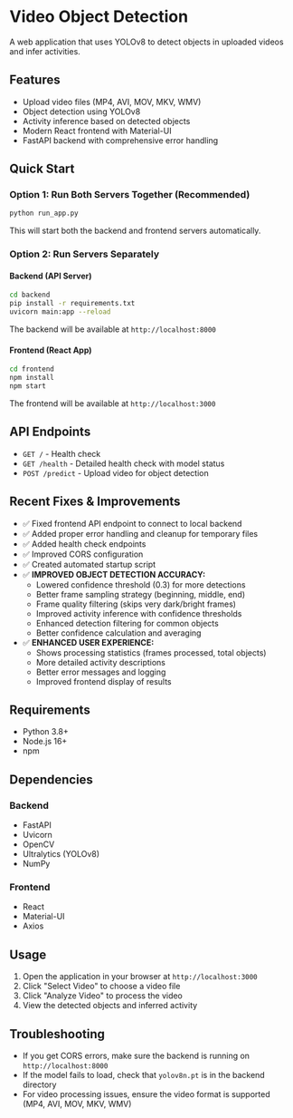 # Video Object Detection

A web application that uses YOLOv8 to detect objects in uploaded videos and infer activities.

## Features

- Upload video files (MP4, AVI, MOV, MKV, WMV)
- Object detection using YOLOv8
- Activity inference based on detected objects
- Modern React frontend with Material-UI
- FastAPI backend with comprehensive error handling

## Quick Start

### Option 1: Run Both Servers Together (Recommended)

```bash
python run_app.py
```

This will start both the backend and frontend servers automatically.

### Option 2: Run Servers Separately

#### Backend (API Server)

```bash
cd backend
pip install -r requirements.txt
uvicorn main:app --reload
```

The backend will be available at `http://localhost:8000`

#### Frontend (React App)

```bash
cd frontend
npm install
npm start
```

The frontend will be available at `http://localhost:3000`

## API Endpoints

- `GET /` - Health check
- `GET /health` - Detailed health check with model status
- `POST /predict` - Upload video for object detection

## Recent Fixes & Improvements

- ✅ Fixed frontend API endpoint to connect to local backend
- ✅ Added proper error handling and cleanup for temporary files
- ✅ Added health check endpoints
- ✅ Improved CORS configuration
- ✅ Created automated startup script
- ✅ **IMPROVED OBJECT DETECTION ACCURACY:**
  - Lowered confidence threshold (0.3) for more detections
  - Better frame sampling strategy (beginning, middle, end)
  - Frame quality filtering (skips very dark/bright frames)
  - Improved activity inference with confidence thresholds
  - Enhanced detection filtering for common objects
  - Better confidence calculation and averaging
- ✅ **ENHANCED USER EXPERIENCE:**
  - Shows processing statistics (frames processed, total objects)
  - More detailed activity descriptions
  - Better error messages and logging
  - Improved frontend display of results

## Requirements

- Python 3.8+
- Node.js 16+
- npm

## Dependencies

### Backend

- FastAPI
- Uvicorn
- OpenCV
- Ultralytics (YOLOv8)
- NumPy

### Frontend

- React
- Material-UI
- Axios

## Usage

1. Open the application in your browser at `http://localhost:3000`
2. Click "Select Video" to choose a video file
3. Click "Analyze Video" to process the video
4. View the detected objects and inferred activity

## Troubleshooting

- If you get CORS errors, make sure the backend is running on `http://localhost:8000`
- If the model fails to load, check that `yolov8n.pt` is in the backend directory
- For video processing issues, ensure the video format is supported (MP4, AVI, MOV, MKV, WMV)
